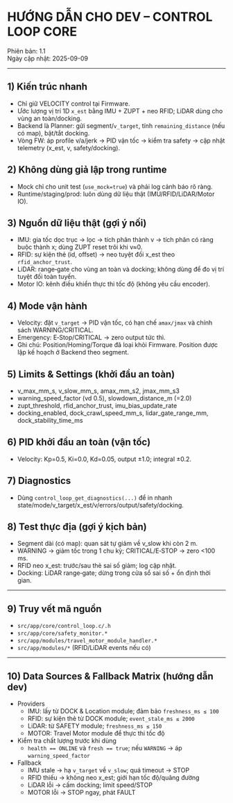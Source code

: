 # HƯỚNG DẪN CHO DEV – CONTROL LOOP CORE

Phiên bản: 1.1  
Ngày cập nhật: 2025-09-09

---

## 1) Kiến trúc nhanh
- Chỉ giữ VELOCITY control tại Firmware.
- Ước lượng vị trí 1D `x_est` bằng IMU + ZUPT + neo RFID; LiDAR dùng cho vùng an toàn/docking.
- Backend là Planner: gửi segment/`v_target`, tính `remaining_distance` (nếu có map), bật/tắt docking.
- Vòng FW: áp profile v/a/jerk → PID vận tốc → kiểm tra safety → cập nhật telemetry (x_est, v, safety/docking).

## 2) Không dùng giả lập trong runtime
- Mock chỉ cho unit test (`use_mock=true`) và phải log cảnh báo rõ ràng.
- Runtime/staging/prod: luôn dùng dữ liệu thật (IMU/RFID/LiDAR/Motor IO).

## 3) Nguồn dữ liệu thật (gợi ý nối)
- IMU: gia tốc dọc trục → lọc → tích phân thành v → tích phân có ràng buộc thành x; dùng ZUPT reset trôi khi v≈0.
- RFID: sự kiện thẻ (id, offset) → neo tuyệt đối x_est theo `rfid_anchor_trust`.
- LiDAR: range‑gate cho vùng an toàn và docking; không dùng để đo vị trí tuyệt đối toàn tuyến.
- Motor IO: kênh điều khiển thực thi tốc độ (không yêu cầu encoder).

## 4) Mode vận hành
- Velocity: đặt `v_target` → PID vận tốc, có hạn chế `amax/jmax` và chính sách WARNING/CRITICAL.
- Emergency: E‑Stop/CRITICAL → zero output tức thì.
- Ghi chú: Position/Homing/Torque đã loại khỏi Firmware. Position được lập kế hoạch ở Backend theo segment.

## 5) Limits & Settings (khởi đầu an toàn)
- v_max_mm_s, v_slow_mm_s, amax_mm_s2, jmax_mm_s3
- warning_speed_factor (vd 0.5), slowdown_distance_m (=2.0)
- zupt_threshold, rfid_anchor_trust, imu_bias_update_rate
- docking_enabled, dock_crawl_speed_mm_s, lidar_gate_range_mm, dock_stability_time_ms

## 6) PID khởi đầu an toàn (vận tốc)
- Velocity: Kp=0.5, Ki=0.0, Kd=0.05, output ±1.0; integral ±0.2.

## 7) Diagnostics
- Dùng `control_loop_get_diagnostics(...)` để in nhanh state/mode/v_target/x_est/v/errors/output/safety/docking.

## 8) Test thực địa (gợi ý kịch bản)
- Segment dài (có map): quan sát tự giảm về v_slow khi còn 2 m.
- WARNING → giảm tốc trong 1 chu kỳ; CRITICAL/E‑STOP → zero <100 ms.
- RFID neo x_est: trước/sau thẻ sai số giảm; log cập nhật.
- Docking: LiDAR range‑gate; dừng trong cửa sổ sai số + ổn định thời gian.

---

## 9) Truy vết mã nguồn
- `src/app/core/control_loop.c/.h`
- `src/app/core/safety_monitor.*`
- `src/app/modules/travel_motor_module_handler.*`
- `src/app/modules/*` (RFID/LiDAR events nếu có)

---

## 10) Data Sources & Fallback Matrix (hướng dẫn dev)
- Providers
  - IMU: lấy từ DOCK & Location module; đảm bảo `freshness_ms ≤ 100`
  - RFID: sự kiện thẻ từ DOCK module; `event_stale_ms ≤ 2000`
  - LiDAR: từ SAFETY module; `freshness_ms ≤ 150`
  - MOTOR: Travel Motor module để thực thi tốc độ
- Kiểm tra chất lượng trước khi dùng
  - `health == ONLINE` và `fresh == true`; nếu `WARNING` → áp `warning_speed_factor`
- Fallback
  - IMU stale → hạ `v_target` về `v_slow`; quá timeout → STOP
  - RFID thiếu → không neo x_est; giới hạn tốc độ/quãng đường
  - LiDAR lỗi → cấm docking; limit speed/STOP
  - MOTOR lỗi → STOP ngay, phát FAULT
